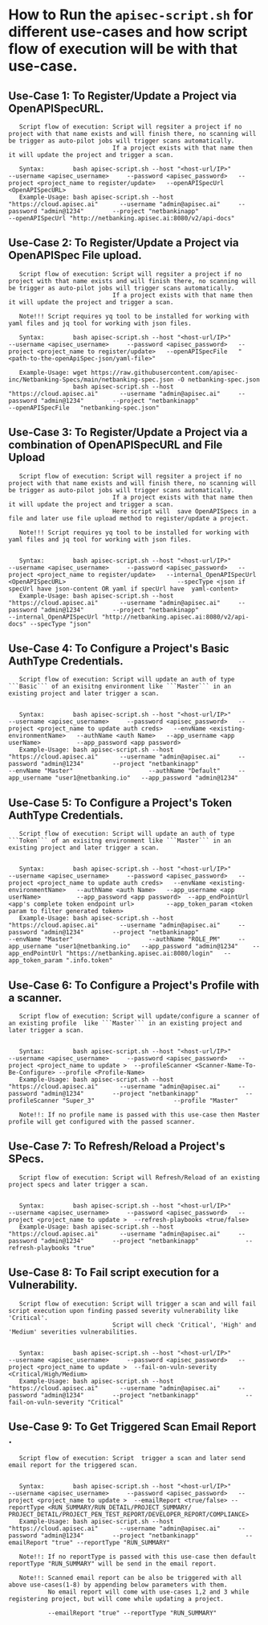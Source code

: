 # How to Run the ```apisec-script.sh``` for different use-cases and how script flow of execution will be with that use-case.

##       Use-Case 1: To Register/Update a Project via OpenAPISpecURL.
       Script flow of execution: Script will regsiter a project if no project with that name exists and will finish there, no scanning will be trigger as auto-pilot jobs will trigger scans automatically.
                                 If a project exists with that name then it will update the project and trigger a scan.
       
       Syntax:        bash apisec-script.sh --host "<host-url/IP>"                --username <apisec_username>     --password <apisec_password>   --project <project_name to register/update>   --openAPISpecUrl <OpenAPISpecURL>
       Example-Usage: bash apisec-script.sh --host "https://cloud.apisec.ai"      --username "admin@apisec.ai"     --password "admin@1234"        --project "netbankinapp"                      --openAPISpecUrl "http://netbanking.apisec.ai:8080/v2/api-docs"



##       Use-Case 2: To Register/Update a Project via OpenAPISpec File upload.
       Script flow of execution: Script will regsiter a project if no project with that name exists and will finish there, no scanning will be trigger as auto-pilot jobs will trigger scans automatically.
                                 If a project exists with that name then it will update the project and trigger a scan.
                              
       Note!!! Script requires yq tool to be installed for working with yaml files and jq tool for working with json files.
       
       Syntax:        bash apisec-script.sh --host "<host-url/IP>"                --username <apisec_username>     --password <apisec_password>   --project <project_name to register/update>   --openAPISpecFile   "<path-to-the-openApiSpec-json/yaml-file>"
       
       Example-Usage: wget https://raw.githubusercontent.com/apisec-inc/Netbanking-Specs/main/netbanking-spec.json -O netbanking-spec.json
                      bash apisec-script.sh --host "https://cloud.apisec.ai"      --username "admin@apisec.ai"     --password "admin@1234"        --project "netbankinapp"                      --openAPISpecFile   "netbanking-spec.json"      


##       Use-Case 3: To Register/Update a Project via a combination of OpenAPISpecURL and File Upload 
       Script flow of execution: Script will regsiter a project if no project with that name exists and will finish there, no scanning will be trigger as auto-pilot jobs will trigger scans automatically.
                                 If a project exists with that name then it will update the project and trigger a scan.
                                 Here script will  save OpenAPISpecs in a file and later use file upload method to register/update a project.
       
       Note!!! Script requires yq tool to be installed for working with yaml files and jq tool for working with json files.                              
                              
       
       Syntax:        bash apisec-script.sh --host "<host-url/IP>"                --username <apisec_username>     --password <apisec_password>   --project <project_name to register/update>   --internal_OpenAPISpecUrl <OpenAPISpecURL>                               --specType <json if specUrl have json-content OR yaml if specUrl have  yaml-content>
       Example-Usage: bash apisec-script.sh --host "https://cloud.apisec.ai"      --username "admin@apisec.ai"     --password "admin@1234"        --project "netbankinapp"                      --internal_OpenAPISpecUrl "http://netbanking.apisec.ai:8080/v2/api-docs" --specType "json"
       

##       Use-Case 4: To Configure a Project's Basic AuthType Credentials.
       Script flow of execution: Script will update an auth of type ```Basic``` of an exisitng environment like ```Master``` in an existing project and later trigger a scan.
                                 
       
       Syntax:        bash apisec-script.sh --host "<host-url/IP>"                --username <apisec_username>     --password <apisec_password>   --project <project_name to update auth creds>   --envName <existing-environmentName>   --authName <auth Name>   --app_username <app userName>          --app_password <app password> 
       Example-Usage: bash apisec-script.sh --host "https://cloud.apisec.ai"      --username "admin@apisec.ai"     --password "admin@1234"        --project "netbankinapp"                        --envName "Master"                     --authName "Default"     --app_username "user1@netbanking.io"   --app_password "admin@1234"

##       Use-Case 5: To Configure a Project's Token AuthType Credentials.
       Script flow of execution: Script will update an auth of type ```Token``` of an exisitng environment like ```Master``` in an existing project and later trigger a scan.
                                 
       
       Syntax:        bash apisec-script.sh --host "<host-url/IP>"                --username <apisec_username>     --password <apisec_password>   --project <project_name to update auth creds>   --envName <existing-environmentName>   --authName <auth Name>   --app_username <app userName>          --app_password <app password>  --app_endPointUrl <app's complete token endpoint url>         --app_token_param <token param to filter generated token>
       Example-Usage: bash apisec-script.sh --host "https://cloud.apisec.ai"      --username "admin@apisec.ai"     --password "admin@1234"        --project "netbankinapp"                        --envName "Master"                     --authName "ROLE_PM"     --app_username "user1@netbanking.io"   --app_password "admin@1234"    --app_endPointUrl "https://netbanking.apisec.ai:8080/login"   --app_token_param ".info.token"
       

##       Use-Case 6: To Configure a Project's Profile with a scanner.
       Script flow of execution: Script will update/configure a scanner of an existing profile  like ```Master``` in an existing project and later trigger a scan.
                                 
       
       Syntax:        bash apisec-script.sh --host "<host-url/IP>"                --username <apisec_username>     --password <apisec_password>   --project <project_name to update >  --profileScanner <Scanner-Name-To-Be-Configure> --profile <Profile-Name>
       Example-Usage: bash apisec-script.sh --host "https://cloud.apisec.ai"      --username "admin@apisec.ai"     --password "admin@1234"        --project "netbankinapp"             --profileScanner "Super_3"                      --profile "Master" 
       
       Note!!: If no profile name is passed with this use-case then Master profile will get configured with the passed scanner.


##       Use-Case 7: To Refresh/Reload  a Project's SPecs.
       Script flow of execution: Script will Refresh/Reload of an existing project specs and later trigger a scan.
                                 
       
       Syntax:        bash apisec-script.sh --host "<host-url/IP>"                --username <apisec_username>     --password <apisec_password>   --project <project_name to update >  --refresh-playbooks <true/false>
       Example-Usage: bash apisec-script.sh --host "https://cloud.apisec.ai"      --username "admin@apisec.ai"     --password "admin@1234"        --project "netbankinapp"             --refresh-playbooks "true"

##       Use-Case 8: To Fail script execution for a Vulnerability.
       Script flow of execution: Script will trigger a scan and will fail script execution upon finding passed severity vulnerability like 'Critical'.
                                 Script will check 'Critical', 'High' and 'Medium' severities vulnerabilities.
                                 
       
       Syntax:        bash apisec-script.sh --host "<host-url/IP>"                --username <apisec_username>     --password <apisec_password>   --project <project_name to update >  --fail-on-vuln-severity <Critical/High/Medium>
       Example-Usage: bash apisec-script.sh --host "https://cloud.apisec.ai"      --username "admin@apisec.ai"     --password "admin@1234"        --project "netbankinapp"             --fail-on-vuln-severity "Critical"

##       Use-Case 9: To Get Triggered Scan Email Report .
       Script flow of execution: Script  trigger a scan and later send email report for the triggered scan.
                                 
       
       Syntax:        bash apisec-script.sh --host "<host-url/IP>"                --username <apisec_username>     --password <apisec_password>   --project <project_name to update >  --emailReport <true/false> --reportType <RUN_SUMMARY/RUN_DETAIL/PROJECT_SUMMARY/ PROJECT_DETAIL/PROJECT_PEN_TEST_REPORT/DEVELOPER_REPORT/COMPLIANCE>
       Example-Usage: bash apisec-script.sh --host "https://cloud.apisec.ai"      --username "admin@apisec.ai"     --password "admin@1234"        --project "netbankinapp"             --emailReport "true" --reportType "RUN_SUMMARY"
       
       Note!!: If no reportType is passed with this use-case then default reportType "RUN_SUMMARY" will be send in the email report.
       
       Note!!: Scanned email report can be also be triggered with all above use-cases(1-8) by appending below parameters with them.
               No email report will come with use-cases 1,2 and 3 while registering project, but will come while updating a project.
               
               --emailReport "true" --reportType "RUN_SUMMARY"
               
       

